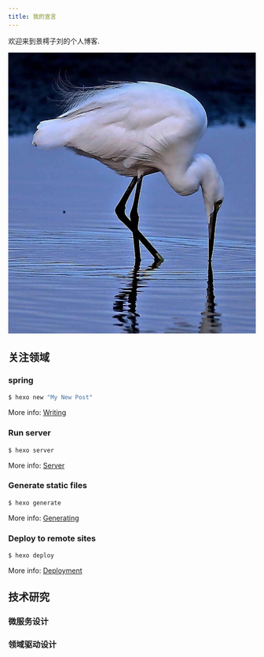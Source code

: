 ```yaml
---
title: 我的宣言
---
```

欢迎来到景樗子刘的个人博客.

![鹳鸟](../images/avatar_origin.jpg)

## 关注领域

### spring

``` bash
$ hexo new "My New Post"
```

More info: [Writing](https://hexo.io/docs/writing.html)

### Run server

``` bash
$ hexo server
```

More info: [Server](https://hexo.io/docs/server.html)

### Generate static files

``` bash
$ hexo generate
```

More info: [Generating](https://hexo.io/docs/generating.html)

### Deploy to remote sites

``` bash
$ hexo deploy
```

More info: [Deployment](https://hexo.io/docs/deployment.html)

## 技术研究
### 微服务设计
### 领域驱动设计
